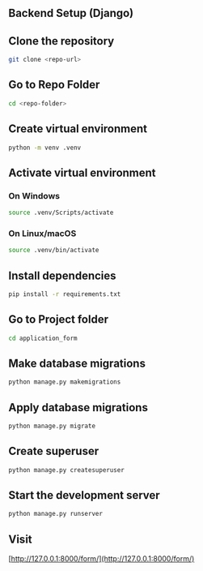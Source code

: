 ## Backend Setup (Django)

## Clone the repository

```bash
git clone <repo-url>
```

## Go to Repo Folder

```bash
cd <repo-folder>
```

## Create virtual environment

```bash
python -m venv .venv
```

## Activate virtual environment

### On Windows

```bash
source .venv/Scripts/activate
```

### On Linux/macOS

```bash
source .venv/bin/activate
```

## Install dependencies

```bash
pip install -r requirements.txt
```

## Go to Project folder

```bash
cd application_form
```

## Make database migrations

```bash
python manage.py makemigrations
```

## Apply database migrations

```bash
python manage.py migrate
```

## Create superuser

```bash
python manage.py createsuperuser
```

## Start the development server

```bash
python manage.py runserver
```

## Visit

[http://127.0.0.1:8000/form/](http://127.0.0.1:8000/form/)
